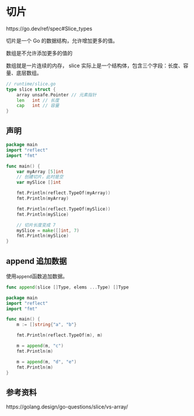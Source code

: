 # 切片

<div class="o">https://go.dev/ref/spec#Slice_types</div>

切片是一个 Go 的数据结构，允许增加更多的值。

<div class="banner">数组是不允许添加更多的值的</div>

数组就是一片连续的内存， slice 实际上是一个结构体，包含三个字段：长度、容量、底层数组。

```go
// runtime/slice.go
type slice struct {
	array unsafe.Pointer // 元素指针
	len   int // 长度
	cap   int // 容量
}
```

## 声明

<div class="run"></div>

```go
package main
import "reflect"
import "fmt"

func main() {
    var myArray [5]int
    // 创建切片，此时是空
    var mySlice []int

    fmt.Println(reflect.TypeOf(myArray))
    fmt.Println(myArray)

    fmt.Println(reflect.TypeOf(mySlice))
    fmt.Println(mySlice)

    // 切片长度变成 7
    mySlice = make([]int, 7)
    fmt.Println(mySlice)
}
```

## append 追加数据

使用`append`函数追加数据。

```go
func append(slice []Type, elems ...Type) []Type
```

<div class="run"></div>

```go
package main
import "reflect"
import "fmt"

func main() {
    m := []string{"a", "b"}

    fmt.Println(reflect.TypeOf(m), m)

    m = append(m, "c")
    fmt.Println(m)

    m = append(m, "d", "e")
    fmt.Println(m)
}
```

## 参考资料

<div class="link">https://golang.design/go-questions/slice/vs-array/</div>
